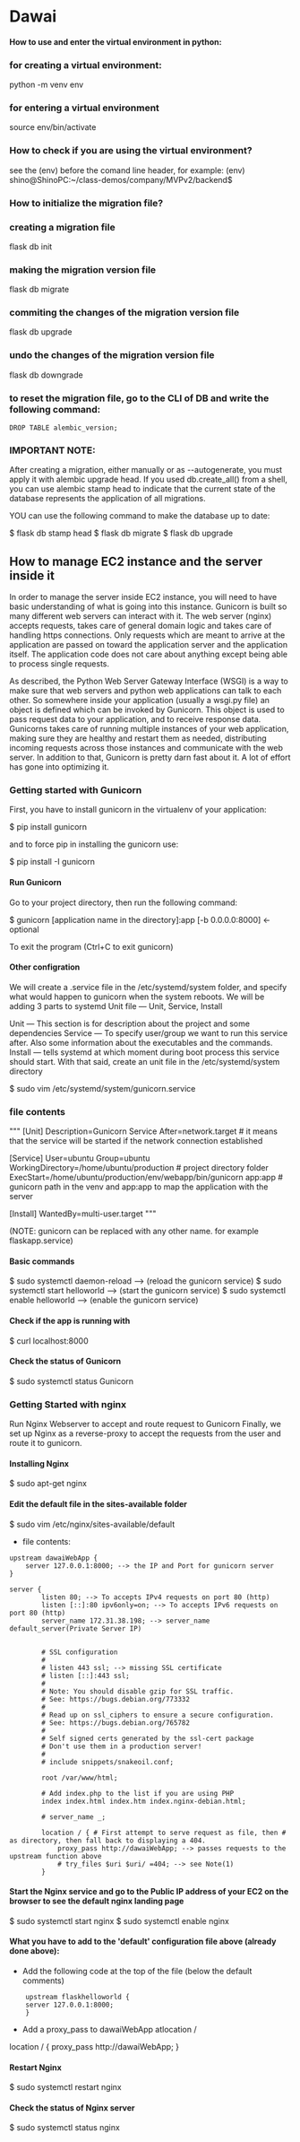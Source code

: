 # Dawai

#### How to use and enter the virtual environment in python:

### for creating a virtual environment:

python -m venv env

### for entering a virtual environment

source env/bin/activate

### How to check if you are using the virtual environment?

see the (env) before the comand line header, for example:
(env) shino@ShinoPC:~/class-demos/company/MVPv2/backend$

### How to initialize the migration file?

### creating a migration file

flask db init

### making the migration version file

flask db migrate

### commiting the changes of the migration version file

flask db upgrade

### undo the changes of the migration version file

flask db downgrade

### to reset the migration file, go to the CLI of DB and write the following command:

    DROP TABLE alembic_version;

### IMPORTANT NOTE:

After creating a migration, either manually or as --autogenerate, you must apply it with alembic upgrade head. If you used db.create_all() from a shell, you can use alembic stamp head to indicate that the current state of the database represents the application of all migrations.

YOU can use the following command to make the database up to date:

$ flask db stamp head
$ flask db migrate
$ flask db upgrade

## How to manage EC2 instance and the server inside it

In order to manage the server inside EC2 instance, you will need to have basic understanding of what is going into this instance. Gunicorn is built so many different web servers can interact with it. The web server (nginx) accepts requests, takes care of general domain logic and takes care of handling https connections. Only requests which are meant to arrive at the application are passed on toward the application server and the application itself. The application code does not care about anything except being able to process single requests.

As described, the Python Web Server Gateway Interface (WSGI) is a way to make sure that web servers and python web applications can talk to each other. So somewhere inside your application (usually a wsgi.py file) an object is defined which can be invoked by Gunicorn. This object is used to pass request data to your application, and to receive response data. Gunicorns takes care of running multiple instances of your web application, making sure they are healthy and restart them as needed, distributing incoming requests across those instances and communicate with the web server. In addition to that, Gunicorn is pretty darn fast about it. A lot of effort has gone into optimizing it.

### Getting started with Gunicorn

First, you have to install gunicorn in the virtualenv of your application:

$ pip install gunicorn

and to force pip in installing the gunicorn use:

$ pip install -I gunicorn

#### Run Gunicorn

Go to your project directory, then run the following command:

$ gunicorn [application name in the directory]:app [-b 0.0.0.0:8000] <- optional

To exit the program (Ctrl+C to exit gunicorn)

#### Other configration

We will create a .service file in the /etc/systemd/system folder, and specify what would happen to gunicorn when the system reboots. We will be adding 3 parts to systemd Unit file — Unit, Service, Install

Unit — This section is for description about the project and some dependencies Service — To specify user/group we want to run this service after. Also some information about the executables and the commands. Install — tells systemd at which moment during boot process this service should start. With that said, create an unit file in the /etc/systemd/system directory

$ sudo vim /etc/systemd/system/gunicorn.service

### file contents

"""
[Unit]
Description=Gunicorn Service
After=network.target # it means that the service will be started if the network connection established

[Service]
User=ubuntu
Group=ubuntu
WorkingDirectory=/home/ubuntu/production # project directory folder
ExecStart=/home/ubuntu/production/env/webapp/bin/gunicorn app:app # gunicorn path in the venv and app:app to map the application with the server

[Install]
WantedBy=multi-user.target
"""

(NOTE: gunicorn can be replaced with any other name. for example flaskapp.service)

#### Basic commands

$ sudo systemctl daemon-reload --> (reload the gunicorn service)
$ sudo systemctl start helloworld --> (start the gunicorn service)
$ sudo systemctl enable helloworld --> (enable the gunicorn service)

#### Check if the app is running with

$ curl localhost:8000

#### Check the status of Gunicorn

$ sudo systemctl status Gunicorn

### Getting Started with nginx

Run Nginx Webserver to accept and route request to Gunicorn Finally, we set up Nginx as a reverse-proxy to accept the requests from the user and route it to gunicorn.

#### Installing Nginx

$ sudo apt-get nginx

#### Edit the default file in the sites-available folder

$ sudo vim /etc/nginx/sites-available/default

- file contents:

```
upstream dawaiWebApp {
    server 127.0.0.1:8000; --> the IP and Port for gunicorn server
}

server {
        listen 80; --> To accepts IPv4 requests on port 80 (http)
        listen [::]:80 ipv6only=on; --> To accepts IPv6 requests on port 80 (http)
        server_name 172.31.38.198; --> server_name default_server(Private Server IP)


        # SSL configuration
        #
        # listen 443 ssl; --> missing SSL certificate
        # listen [::]:443 ssl;
        #
        # Note: You should disable gzip for SSL traffic.
        # See: https://bugs.debian.org/773332
        #
        # Read up on ssl_ciphers to ensure a secure configuration.
        # See: https://bugs.debian.org/765782
        #
        # Self signed certs generated by the ssl-cert package
        # Don't use them in a production server!
        #
        # include snippets/snakeoil.conf;

        root /var/www/html;

        # Add index.php to the list if you are using PHP
        index index.html index.htm index.nginx-debian.html;

        # server_name _;

        location / { # First attempt to serve request as file, then # as directory, then fall back to displaying a 404.
            proxy_pass http://dawaiWebApp; --> passes requests to the upstream function above
            # try_files $uri $uri/ =404; --> see Note(1)
        }

```

#### Start the Nginx service and go to the Public IP address of your EC2 on the browser to see the default nginx landing page

$ sudo systemctl start nginx
$ sudo systemctl enable nginx

#### What you have to add to the 'default' configuration file above (already done above):

- Add the following code at the top of the file (below the default comments)

```
    upstream flaskhelloworld {
    server 127.0.0.1:8000;
    }
```

- Add a proxy_pass to dawaiWebApp atlocation /

location / {
proxy_pass http://dawaiWebApp;
}

#### Restart Nginx

$ sudo systemctl restart nginx

#### Check the status of Nginx server

$ sudo systemctl status nginx
